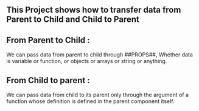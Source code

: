 ## This Project shows how to transfer data from Parent to Child and Child to Parent

## From Parent to Child : 
We can pass data from parent to child through ##PROPS##, Whether data is variable or function, or objects or arrays or string or anything.

## From Child to parent :
We can pass data from child to its parent only through the argument of a function whose definition is defined in the parent component itself. 
